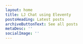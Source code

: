 ```yaml
---
layout: home
title: LJ Chat using Eleventy
postsHeading: Latest posts
archiveButtonText: See all posts
metaDesc: ''
socialImage: ''
---
```



